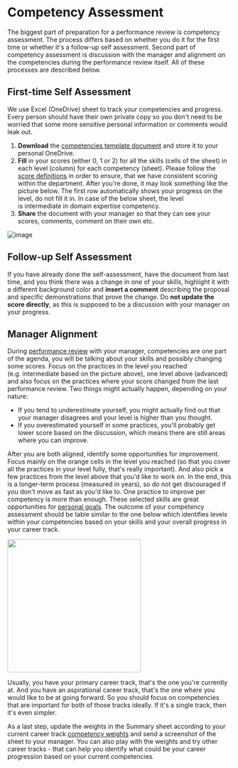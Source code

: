 # Competency Assessment

The biggest part of preparation for a performance review is competency assessment. The process differs based on whether you do it for the first time or whether it's a follow-up self assessment. Second part of competency assessment is discussion with the manager and alignment on the competencies during the performance review itself. All of these processes are described below.

## First-time Self Assessment

We use Excel (OneDrive) sheet to track your competencies and progress. Every person should have their own private copy so you don't need to be worried that some more sensitive personal information or comments would leak out.

1. **Download** the [competencies template document](https://github.com/MewsSystems/org/blob/main/tech/career-framework/competencies-template.xlsx?raw=true) and store it to your personal OneDrive.
1. **Fill** in your scores (either 0, 1 or 2) for all the skills (cells of the sheet) in each level (column) for each competency (sheet). Please follow the [score definitions](competencies.md#skills) in order to ensure, that we have consistent scoring within the department. After you're done, it may look something like the picture below. The first row automatically shows your progress on the level, do not fill it in. In case of the below sheet, the level is intermediate in domain expertise competency.
1. **Share** the document with your manager so that they can see your scores, comments, comment on their own etc.

![image](https://user-images.githubusercontent.com/435787/131228819-301827b9-0abd-4dab-8765-d8c3bd7f6743.png)

## Follow-up Self Assessment

If you have already done the self-assessment, have the document from last time, and you think there was a change in one of your skills, highlight it with a different background color and **insert a comment** describing the proposal and specific demonstrations that prove the change. Do **not update the score directly**, as this is supposed to be a discussion with your manager on your progress.

## Manager Alignment

During [performance review](performance-reviews.md) with your manager, competencies are one part of the agenda, you will be talking about your skills and possibly changing some scores. Focus on the practices in the level you reached (e.g. intermediate based on the picture above), one level above (advanced) and also focus on the practices where your score changed from the last performance review. Two things might actually happen, depending on your nature:

- If you tend to underestimate yourself, you might actually find out that your manager disagrees and your level is higher than you thought.
- If you overestimated yourself in some practices, you'll probably get lower score based on the discussion, which means there are still areas where you can improve.

After you are both aligned, identify some opportunities for improvement. Focus mainly on the orange cells in the level you reached (so that you cover all the practices in your level fully, that's really important). And also pick a few practices from the level above that you'd like to work on. In the end, this is a longer-term process (measured in years), so do not get discouraged if you don't move as fast as you'd like to. One practice to improve per competency is more than enough. These selected skills are great opportunities for [personal goals](personal-goals.md). The outcome of your competency assessment should be table similar to the one below which identifies levels within your competencies based on your skills and your overall progress in your career track.

<img height="300px" src="https://user-images.githubusercontent.com/435787/131229027-1b1b6fa6-2b61-446f-9427-1f882b6b193b.png"/>

Usually, you have your primary career track, that's the one you're currently at. And you have an aspirational career track, that's the one where you would like to be at going forward. So you should focus on competencies that are important for both of those tracks ideally. If it's a single track, then it's even simpler.

As a last step, update the weights in the Summary sheet according to your current career track [competency weights](career-tracks/readme.md) and send a screenshot of the sheet to your manager. You can also play with the weights and try other career tracks - that can help you identify what could be your career progression based on your current competencies.
